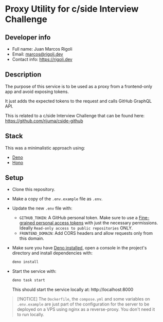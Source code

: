 # Proxy Utility for c/side Interview Challenge

## Developer info

- Full name: Juan Marcos Rigoli
- Email: [marcos@rigoli.dev](mailto:marcos@rigoli.dev)
- Contact info: https://rigoli.dev

## Description

The purpose of this service is to be used as a proxy from a frontend-only app and avoid exposing tokens.

It just adds the expected tokens to the request and calls GitHub GraphQL API.

This is related to a c/side Interview Challenge that can be found here: https://github.com/rijuma/cside-github

## Stack

This was a minimalistic approach using:

- [Deno](https://deno.com)
- [Hono](https://hono.dev)

## Setup

- Clone this repository.
- Make a copy of the `.env.example` file as `.env`.
- Update the new `.env` file with:

  - `GITHUB_TOKEN`: A GitHub personal token. Make sure to use a [Fine-grained personal access tokens](https://github.com/settings/personal-access-tokens) with just the necessary permissions. Ideally `Read-only access to public repositories` ONLY.
  - `FRONTEND_DOMAIN`: Add CORS headers and allow requests only from this domain.

- Make sure you have [Deno installed](https://docs.deno.com/runtime/getting_started/installation), open a console in the project's directory and install dependencies with:

  ```bash
  deno install
  ```

- Start the service with:

  ```bash
  deno task start
  ```

  This should start the service locally at: http://localhost:8000

> [!NOTICE]
> The `Dockerfile`, the `compose.yml` and some variables on `.env.example` are just part of the configuration for the server to be deployed on a VPS using nginx as a reverse-proxy. You don't need it to run locally.
